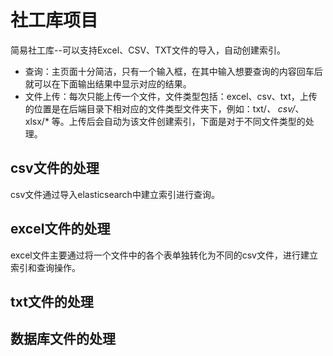 # 社工库项目
简易社工库--可以支持Excel、CSV、TXT文件的导入，自动创建索引。

- 查询：主页面十分简洁，只有一个输入框，在其中输入想要查询的内容回车后就可以在下面输出结果中显示对应的结果。
- 文件上传：每次只能上传一个文件，文件类型包括：excel、csv、txt，上传的位置是在后端目录下相对应的文件类型文件夹下，例如：txt/*、 csv/*、xlsx/* 等。上传后会自动为该文件创建索引，下面是对于不同文件类型的处理。

## csv文件的处理

csv文件通过导入elasticsearch中建立索引进行查询。

## excel文件的处理

excel文件主要通过将一个文件中的各个表单独转化为不同的csv文件，进行建立索引和查询操作。

## txt文件的处理

## 数据库文件的处理

